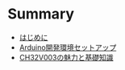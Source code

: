 # Summary

- [はじめに](./1-prologue/README.md)
- [Arduino開発環境セットアップ](./2-arduino/README.md)
- [CH32V003の魅力と基礎知識](./2-ch32v003/README.md)
